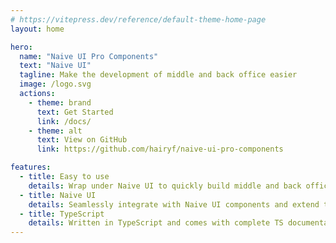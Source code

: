 ```yaml
---
# https://vitepress.dev/reference/default-theme-home-page
layout: home

hero:
  name: "Naive UI Pro Components"
  text: "Naive UI"
  tagline: Make the development of middle and back office easier
  image: /logo.svg
  actions:
    - theme: brand
      text: Get Started
      link: /docs/
    - theme: alt
      text: View on GitHub
      link: https://github.com/hairyf/naive-ui-pro-components

features:
  - title: Easy to use
    details: Wrap under Naive UI to quickly build middle and back office systems.
  - title: Naive UI
    details: Seamlessly integrate with Naive UI components and extend them further.
  - title: TypeScript
    details: Written in TypeScript and comes with complete TS documentation.
---
```


